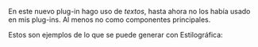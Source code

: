 <html><body><p>En este nuevo plug-in hago uso de <em>textos</em>, hasta ahora no los había usado en mis plug-ins. Al menos no como componentes principales.



Estos son ejemplos de lo que se puede generar con Estilográfica:</p></body></html>